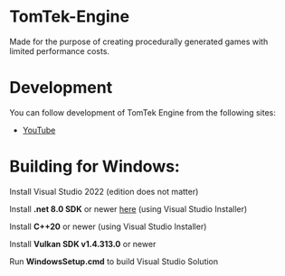 # TomTek-Engine
Made for the purpose of creating procedurally generated games with limited performance costs.

# Development
You can follow development of TomTek Engine from the following sites:
* [YouTube](https://www.youtube.com/@LiamRousselle)

# Building for Windows:
Install Visual Studio 2022 (edition does not matter)

Install **.net 8.0 SDK** or newer [here](https://dotnet.microsoft.com/en-us/download) (using Visual Studio Installer)

Install **C++20** or newer (using Visual Studio Installer)

Install **Vulkan SDK v1.4.313.0** or newer

Run **WindowsSetup.cmd** to build Visual Studio Solution